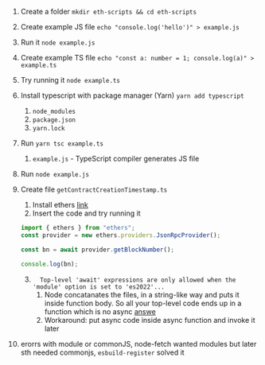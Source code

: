 1. Create a folder `mkdir eth-scripts && cd eth-scripts`
2. Create example JS file `echo "console.log('hello')" > example.js`
3. Run it `node example.js` 
4. Create example TS file `echo "const a: number = 1; console.log(a)" > example.ts`
5. Try running it `node example.ts`
6. Install typescript with package manager (Yarn) `yarn add typescript`
   1. `node_modules`
   2. `package.json`
   3. `yarn.lock` 
7. Run `yarn tsc example.ts`
   1. `example.js` - TypeScript compiler generates JS file
8. Run `node example.js`
9. Create file `getContractCreationTimestamp.ts`
   1. Install ethers [link](https://docs.ethers.io/v5/getting-started/#installing)
   2. Insert the code and try running it
    ```typescript
    import { ethers } from "ethers";
    const provider = new ethers.providers.JsonRpcProvider();

    const bn = await provider.getBlockNumber();

    console.log(bn);
    ```
    3. ```  Top-level 'await' expressions are only allowed when the 'module' option is set to 'es2022'...```
       1. Node concatanates the files, in a string-like way and puts it inside function body. So all your top-level code ends up in a function which is no async [answe](https://stackoverflow.com/questions/46515764/how-can-i-use-async-await-at-the-top-level/56590390#56590390)
       2. Workaround: put async code inside async function and invoke it later


10. erorrs with module or commonJS, node-fetch wanted modules but later sth needed commonjs, `esbuild-register` solved it
